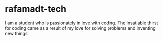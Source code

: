 # rafamadt-tech
I am a student who is passionately in love with coding. The insatiable thirst for coding came as a result of my love for solving problems and inventing new things 
